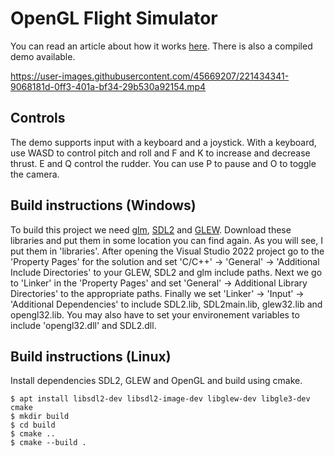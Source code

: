 # OpenGL Flight Simulator

You can read an article about how it works [here](https://www.jakobmaier.at/posts/flight-simulation/). There is also a compiled demo available.

https://user-images.githubusercontent.com/45669207/221434341-9068181d-0ff3-401a-bf34-29b530a92154.mp4

## Controls

The demo supports input with a keyboard and a joystick. With a keyboard, use WASD to control pitch and roll and F and K to increase and decrease thrust. E and Q control the rudder. You can use P to pause and O to toggle the camera.

## Build instructions (Windows)

To build this project we need [glm](https://github.com/g-truc/glm), [SDL2](https://www.libsdl.org/) and [GLEW](https://glew.sourceforge.net/). Download these libraries and put them in some location you can find again. As you will see, I put them in 'libraries'. After opening
the Visual Studio 2022 project go to the 'Property Pages' for the solution and set 'C/C++' -> 'General' -> 'Additional Include Directories' to your GLEW, SDL2 and glm include paths. Next we go to 'Linker' in the 'Property Pages' and set 'General' -> Additional Library Directories' to the appropriate paths.
Finally we set 'Linker' -> 'Input' -> 'Additional Dependencies' to include SDL2.lib, SDL2main.lib, glew32.lib and opengl32.lib. You may also have to set your environement variables to include 'opengl32.dll' and SDL2.dll.


## Build instructions (Linux)

Install dependencies SDL2, GLEW and OpenGL and build using cmake.

```
$ apt install libsdl2-dev libsdl2-image-dev libglew-dev libgle3-dev cmake
$ mkdir build 
$ cd build
$ cmake ..
$ cmake --build .
```